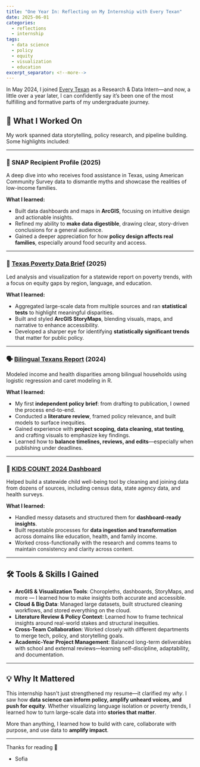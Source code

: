 ```yaml
---
title: "One Year In: Reflecting on My Internship with Every Texan"
date: 2025-06-01
categories:
  - reflections
  - internship
tags:
  - data science
  - policy
  - equity
  - visualization
  - education
excerpt_separator: <!--more-->
---
```


In May 2024, I joined [Every Texan](https://everytexan.org) as a Research & Data Intern—and now, a little over a year later, I can confidently say it’s been one of the most fulfilling and formative parts of my undergraduate journey.

<!--more-->

## 🧠 What I Worked On

My work spanned data storytelling, policy research, and pipeline building. Some highlights included:

---

### 🥫 SNAP Recipient Profile (2025)

A deep dive into who receives food assistance in Texas, using American Community Survey data to dismantle myths and showcase the realities of low-income families.

**What I learned:**
- Built data dashboards and maps in **ArcGIS**, focusing on intuitive design and actionable insights.
- Refined my ability to **make data digestible**, drawing clear, story-driven conclusions for a general audience.
- Gained a deeper appreciation for how **policy design affects real families**, especially around food security and access.

---

### 📍 [Texas Poverty Data Brief](https://storymaps.arcgis.com/stories/d452c0bd12e648879b853161a836a713) (2025)

Led analysis and visualization for a statewide report on poverty trends, with a focus on equity gaps by region, language, and education.

**What I learned:**
- Aggregated large-scale data from multiple sources and ran **statistical tests** to highlight meaningful disparities.
- Built and styled **ArcGIS StoryMaps**, blending visuals, maps, and narrative to enhance accessibility.
- Developed a sharper eye for identifying **statistically significant trends** that matter for public policy.

---

### 🗣️ [Bilingual Texans Report](https://everytexan.org/2024/09/23/data-brief-bilingual-texans/) (2024)

Modeled income and health disparities among bilingual households using logistic regression and caret modeling in R.

**What I learned:**
- My first **independent policy brief**: from drafting to publication, I owned the process end-to-end.
- Conducted a **literature review**, framed policy relevance, and built models to surface inequities.
- Gained experience with **project scoping, data cleaning, stat testing**, and crafting visuals to emphasize key findings.
- Learned how to **balance timelines, reviews, and edits**—especially when publishing under deadlines.

---

### 🧒 [KIDS COUNT 2024 Dashboard](https://everytexan.org/wp-content/uploads/2023/08/KidsCount2024-final-digi-01132025.pdf)

Helped build a statewide child well-being tool by cleaning and joining data from dozens of sources, including census data, state agency data, and health surveys.

**What I learned:**
- Handled messy datasets and structured them for **dashboard-ready insights**.
- Built repeatable processes for **data ingestion and transformation** across domains like education, health, and family income.
- Worked cross-functionally with the research and comms teams to maintain consistency and clarity across content.

---

## 🛠️ Tools & Skills I Gained

- **ArcGIS & Visualization Tools**: Choropleths, dashboards, StoryMaps, and more — I learned how to make insights both accurate and accessible.
- **Cloud & Big Data**: Managed large datasets, built structured cleaning workflows, and stored everything on the cloud.
- **Literature Review & Policy Context**: Learned how to frame technical insights around real-world stakes and structural inequities.
- **Cross-Team Collaboration**: Worked closely with different departments to merge tech, policy, and storytelling goals.
- **Academic-Year Project Management**: Balanced long-term deliverables with school and external reviews—learning self-discipline, adaptability, and documentation.

---

## 💡 Why It Mattered

This internship hasn't just strengthened my resume—it clarified my *why*. I saw how **data science can inform policy, amplify unheard voices, and push for equity**. Whether visualizing language isolation or poverty trends, I learned how to turn large-scale data into **stories that matter**.

More than anything, I learned how to build with care, collaborate with purpose, and use data to **amplify impact**.

---

Thanks for reading 💛
- Sofia
